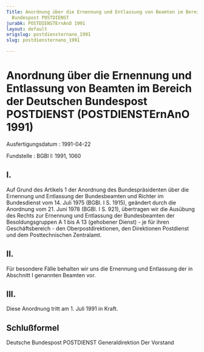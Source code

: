 ```yaml
---
Title: Anordnung über die Ernennung und Entlassung von Beamten im Bereich der Deutschen
  Bundespost POSTDIENST
jurabk: POSTDIENSTErnAnO 1991
layout: default
origslug: postdiensternano_1991
slug: postdiensternano_1991

---
```


# Anordnung über die Ernennung und Entlassung von Beamten im Bereich der Deutschen Bundespost POSTDIENST (POSTDIENSTErnAnO 1991)

Ausfertigungsdatum
:   1991-04-22

Fundstelle
:   BGBl I: 1991, 1060

## I.

Auf Grund des Artikels 1 der Anordnung des Bundespräsidenten über die
Ernennung und Entlassung der Bundesbeamten und Richter im Bundesdienst
vom 14. Juli 1975 (BGBl. I S. 1915), geändert durch die Anordnung vom
21\. Juni 1978 (BGBl. I S. 921), übertragen wir die Ausübung des Rechts
zur Ernennung und Entlassung der Bundesbeamten der Besoldungsgruppen A
1 bis A 13 (gehobener Dienst) - je für ihren Geschäftsbereich - den
Oberpostdirektionen, den Direktionen Postdienst und dem
Posttechnischen Zentralamt.

## II.

Für besondere Fälle behalten wir uns die Ernennung und Entlassung der
in Abschnitt I genannten Beamten vor.

## III.

Diese Anordnung tritt am 1. Juli 1991 in Kraft.

## Schlußformel

Deutsche Bundespost POSTDIENST
Generaldirektion
Der Vorstand

